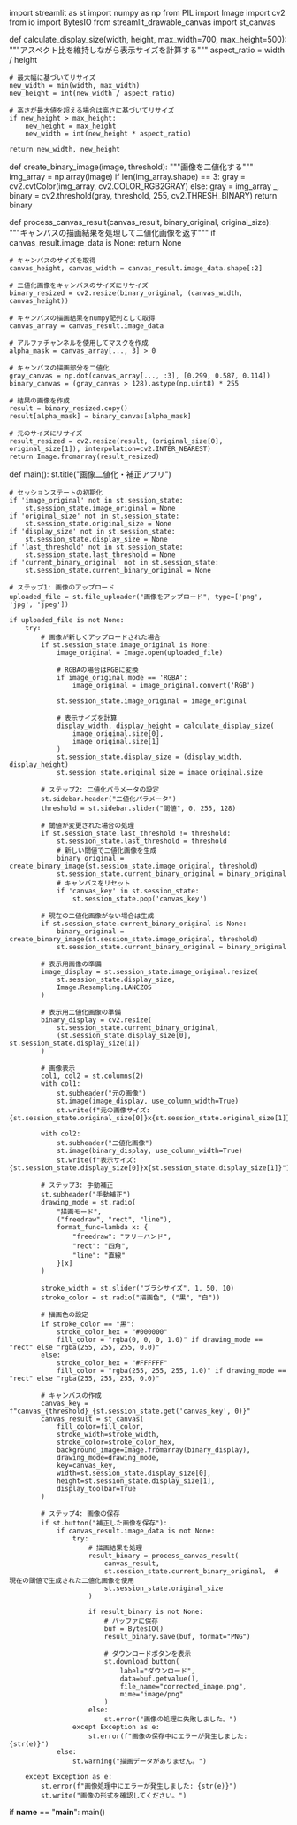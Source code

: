 import streamlit as st
import numpy as np
from PIL import Image
import cv2
from io import BytesIO
from streamlit_drawable_canvas import st_canvas

def calculate_display_size(width, height, max_width=700, max_height=500):
    """アスペクト比を維持しながら表示サイズを計算する"""
    aspect_ratio = width / height
    
    # 最大幅に基づいてリサイズ
    new_width = min(width, max_width)
    new_height = int(new_width / aspect_ratio)
    
    # 高さが最大値を超える場合は高さに基づいてリサイズ
    if new_height > max_height:
        new_height = max_height
        new_width = int(new_height * aspect_ratio)
    
    return new_width, new_height

def create_binary_image(image, threshold):
    """画像を二値化する"""
    img_array = np.array(image)
    if len(img_array.shape) == 3:
        gray = cv2.cvtColor(img_array, cv2.COLOR_RGB2GRAY)
    else:
        gray = img_array
    _, binary = cv2.threshold(gray, threshold, 255, cv2.THRESH_BINARY)
    return binary

def process_canvas_result(canvas_result, binary_original, original_size):
    """キャンバスの描画結果を処理して二値化画像を返す"""
    if canvas_result.image_data is None:
        return None
    
    # キャンバスのサイズを取得
    canvas_height, canvas_width = canvas_result.image_data.shape[:2]
    
    # 二値化画像をキャンバスのサイズにリサイズ
    binary_resized = cv2.resize(binary_original, (canvas_width, canvas_height))
    
    # キャンバスの描画結果をnumpy配列として取得
    canvas_array = canvas_result.image_data
    
    # アルファチャンネルを使用してマスクを作成
    alpha_mask = canvas_array[..., 3] > 0
    
    # キャンバスの描画部分を二値化
    gray_canvas = np.dot(canvas_array[..., :3], [0.299, 0.587, 0.114])
    binary_canvas = (gray_canvas > 128).astype(np.uint8) * 255
    
    # 結果の画像を作成
    result = binary_resized.copy()
    result[alpha_mask] = binary_canvas[alpha_mask]
    
    # 元のサイズにリサイズ
    result_resized = cv2.resize(result, (original_size[0], original_size[1]), interpolation=cv2.INTER_NEAREST)
    return Image.fromarray(result_resized)

def main():
    st.title("画像二値化・補正アプリ")
    
    # セッションステートの初期化
    if 'image_original' not in st.session_state:
        st.session_state.image_original = None
    if 'original_size' not in st.session_state:
        st.session_state.original_size = None
    if 'display_size' not in st.session_state:
        st.session_state.display_size = None
    if 'last_threshold' not in st.session_state:
        st.session_state.last_threshold = None
    if 'current_binary_original' not in st.session_state:
        st.session_state.current_binary_original = None
    
    # ステップ1: 画像のアップロード
    uploaded_file = st.file_uploader("画像をアップロード", type=['png', 'jpg', 'jpeg'])
    
    if uploaded_file is not None:
        try:
            # 画像が新しくアップロードされた場合
            if st.session_state.image_original is None:
                image_original = Image.open(uploaded_file)
                
                # RGBAの場合はRGBに変換
                if image_original.mode == 'RGBA':
                    image_original = image_original.convert('RGB')
                
                st.session_state.image_original = image_original
                
                # 表示サイズを計算
                display_width, display_height = calculate_display_size(
                    image_original.size[0], 
                    image_original.size[1]
                )
                st.session_state.display_size = (display_width, display_height)
                st.session_state.original_size = image_original.size
            
            # ステップ2: 二値化パラメータの設定
            st.sidebar.header("二値化パラメータ")
            threshold = st.sidebar.slider("閾値", 0, 255, 128)
            
            # 閾値が変更された場合の処理
            if st.session_state.last_threshold != threshold:
                st.session_state.last_threshold = threshold
                # 新しい閾値で二値化画像を生成
                binary_original = create_binary_image(st.session_state.image_original, threshold)
                st.session_state.current_binary_original = binary_original
                # キャンバスをリセット
                if 'canvas_key' in st.session_state:
                    st.session_state.pop('canvas_key')
            
            # 現在の二値化画像がない場合は生成
            if st.session_state.current_binary_original is None:
                binary_original = create_binary_image(st.session_state.image_original, threshold)
                st.session_state.current_binary_original = binary_original
            
            # 表示用画像の準備
            image_display = st.session_state.image_original.resize(
                st.session_state.display_size,
                Image.Resampling.LANCZOS
            )
            
            # 表示用二値化画像の準備
            binary_display = cv2.resize(
                st.session_state.current_binary_original,
                (st.session_state.display_size[0], st.session_state.display_size[1])
            )
            
            # 画像表示
            col1, col2 = st.columns(2)
            with col1:
                st.subheader("元の画像")
                st.image(image_display, use_column_width=True)
                st.write(f"元の画像サイズ: {st.session_state.original_size[0]}x{st.session_state.original_size[1]}")
            
            with col2:
                st.subheader("二値化画像")
                st.image(binary_display, use_column_width=True)
                st.write(f"表示サイズ: {st.session_state.display_size[0]}x{st.session_state.display_size[1]}")
            
            # ステップ3: 手動補正
            st.subheader("手動補正")
            drawing_mode = st.radio(
                "描画モード",
                ("freedraw", "rect", "line"),
                format_func=lambda x: {
                    "freedraw": "フリーハンド",
                    "rect": "四角",
                    "line": "直線"
                }[x]
            )
            
            stroke_width = st.slider("ブラシサイズ", 1, 50, 10)
            stroke_color = st.radio("描画色", ("黒", "白"))
            
            # 描画色の設定
            if stroke_color == "黒":
                stroke_color_hex = "#000000"
                fill_color = "rgba(0, 0, 0, 1.0)" if drawing_mode == "rect" else "rgba(255, 255, 255, 0.0)"
            else:
                stroke_color_hex = "#FFFFFF"
                fill_color = "rgba(255, 255, 255, 1.0)" if drawing_mode == "rect" else "rgba(255, 255, 255, 0.0)"
            
            # キャンバスの作成
            canvas_key = f"canvas_{threshold}_{st.session_state.get('canvas_key', 0)}"
            canvas_result = st_canvas(
                fill_color=fill_color,
                stroke_width=stroke_width,
                stroke_color=stroke_color_hex,
                background_image=Image.fromarray(binary_display),
                drawing_mode=drawing_mode,
                key=canvas_key,
                width=st.session_state.display_size[0],
                height=st.session_state.display_size[1],
                display_toolbar=True
            )
            
            # ステップ4: 画像の保存
            if st.button("補正した画像を保存"):
                if canvas_result.image_data is not None:
                    try:
                        # 描画結果を処理
                        result_binary = process_canvas_result(
                            canvas_result,
                            st.session_state.current_binary_original,  # 現在の閾値で生成された二値化画像を使用
                            st.session_state.original_size
                        )
                        
                        if result_binary is not None:
                            # バッファに保存
                            buf = BytesIO()
                            result_binary.save(buf, format="PNG")
                            
                            # ダウンロードボタンを表示
                            st.download_button(
                                label="ダウンロード",
                                data=buf.getvalue(),
                                file_name="corrected_image.png",
                                mime="image/png"
                            )
                        else:
                            st.error("画像の処理に失敗しました。")
                    except Exception as e:
                        st.error(f"画像の保存中にエラーが発生しました: {str(e)}")
                else:
                    st.warning("描画データがありません。")
                
        except Exception as e:
            st.error(f"画像処理中にエラーが発生しました: {str(e)}")
            st.write("画像の形式を確認してください。")

if __name__ == "__main__":
    main()
